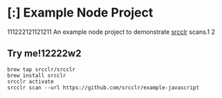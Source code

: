 # [:] Example Node Project
111222121121211
An example node project to demonstrate [srcclr](https://www.srcclr.com) scans.1
2
## Try me!12222w2

```
brew tap srcclr/srcclr
brew install srcclr
srcclr activate
srcclr scan --url https://github.com/srcclr/example-javascript
```
